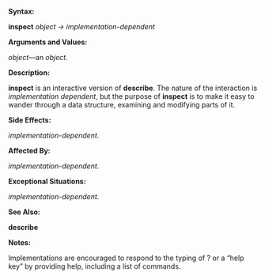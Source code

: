  

**Syntax:** 

**inspect** *object → implementation-dependent* 

**Arguments and Values:** 

*object*—an *object*. 

**Description:** 

**inspect** is an interactive version of **describe**. The nature of the interaction is *implementation dependent*, but the purpose of **inspect** is to make it easy to wander through a data structure, examining and modifying parts of it. 

**Side Effects:** 

*implementation-dependent*. 

**Affected By:** 

*implementation-dependent*. 

**Exceptional Situations:** 

*implementation-dependent*. 

**See Also:** 

**describe** 

**Notes:** 

Implementations are encouraged to respond to the typing of ? or a “help key” by providing help, including a list of commands. 

